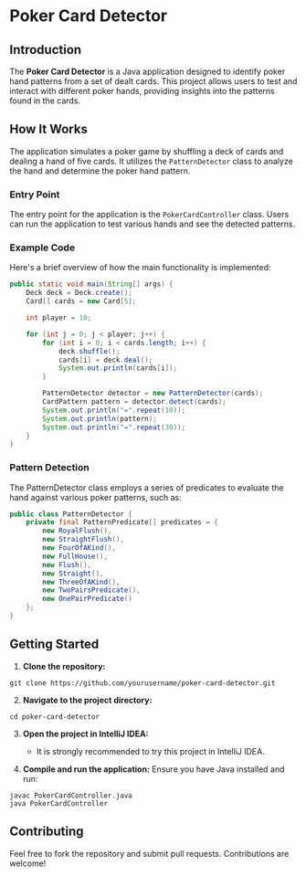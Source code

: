 # Poker Card Detector


## Introduction

The **Poker Card Detector** is a Java application designed to identify poker hand patterns from a set of dealt cards. This project allows users to test and interact with different poker hands, providing insights into the patterns found in the cards.

## How It Works

The application simulates a poker game by shuffling a deck of cards and dealing a hand of five cards. It utilizes the `PatternDetector` class to analyze the hand and determine the poker hand pattern.

### Entry Point

The entry point for the application is the `PokerCardController` class. Users can run the application to test various hands and see the detected patterns.

### Example Code

Here's a brief overview of how the main functionality is implemented:

```java
public static void main(String[] args) {
    Deck deck = Deck.create();
    Card[] cards = new Card[5];

    int player = 10;

    for (int j = 0; j < player; j++) {
        for (int i = 0; i < cards.length; i++) {
            deck.shuffle();
            cards[i] = deck.deal();
            System.out.println(cards[i]);
        }

        PatternDetector detector = new PatternDetector(cards);
        CardPattern pattern = detector.detect(cards);
        System.out.println("=".repeat(10));
        System.out.println(pattern);
        System.out.println("=".repeat(30));
    }
}
```


### Pattern Detection
The PatternDetector class employs a series of predicates to evaluate the hand against various poker patterns, such as:

```java
public class PatternDetector {
    private final PatternPredicate[] predicates = {
        new RoyalFlush(),
        new StraightFlush(),
        new FourOfAKind(),
        new FullHouse(),
        new Flush(),
        new Straight(),
        new ThreeOfAKind(),
        new TwoPairsPredicate(),
        new OnePairPredicate()
    };
}
```

## Getting Started
1. **Clone the repository:**
```
git clone https://github.com/yourusername/poker-card-detector.git
```

2. **Navigate to the project directory:**
```
cd poker-card-detector
```

3. **Open the project in IntelliJ IDEA:**
   - It is strongly recommended to try this project in IntelliJ IDEA.

4. **Compile and run the application:**
Ensure you have Java installed and run:
```
javac PokerCardController.java
java PokerCardController
```

## Contributing
Feel free to fork the repository and submit pull requests. Contributions are welcome!